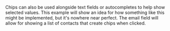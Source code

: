 Chips can also be used alongside text fields or autocompletes to help show
selected values. This example will show an idea for how something like this
might be implemented, but it's nowhere near perfect. The email field will allow
for showing a list of contacts that create chips when clicked.
